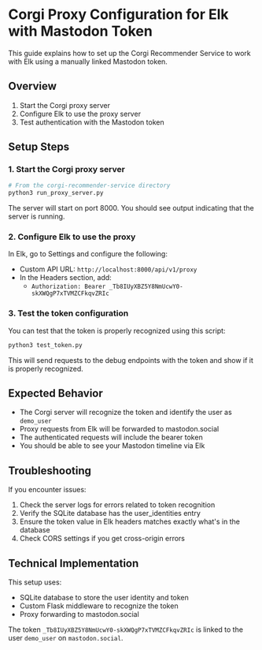 # Corgi Proxy Configuration for Elk with Mastodon Token

This guide explains how to set up the Corgi Recommender Service to work with Elk using a manually linked Mastodon token.

## Overview

1. Start the Corgi proxy server
2. Configure Elk to use the proxy server
3. Test authentication with the Mastodon token

## Setup Steps

### 1. Start the Corgi proxy server

```bash
# From the corgi-recommender-service directory
python3 run_proxy_server.py
```

The server will start on port 8000. You should see output indicating that the server is running.

### 2. Configure Elk to use the proxy

In Elk, go to Settings and configure the following:

- Custom API URL: `http://localhost:8000/api/v1/proxy`
- In the Headers section, add:
  - `Authorization: Bearer _Tb8IUyXBZ5Y8NmUcwY0-skXWQgP7xTVMZCFkqvZRIc`

### 3. Test the token configuration

You can test that the token is properly recognized using this script:

```bash
python3 test_token.py
```

This will send requests to the debug endpoints with the token and show if it is properly recognized.

## Expected Behavior

- The Corgi server will recognize the token and identify the user as `demo_user`
- Proxy requests from Elk will be forwarded to mastodon.social
- The authenticated requests will include the bearer token
- You should be able to see your Mastodon timeline via Elk

## Troubleshooting

If you encounter issues:

1. Check the server logs for errors related to token recognition
2. Verify the SQLite database has the user_identities entry
3. Ensure the token value in Elk headers matches exactly what's in the database
4. Check CORS settings if you get cross-origin errors

## Technical Implementation

This setup uses:

- SQLite database to store the user identity and token
- Custom Flask middleware to recognize the token
- Proxy forwarding to mastodon.social

The token `_Tb8IUyXBZ5Y8NmUcwY0-skXWQgP7xTVMZCFkqvZRIc` is linked to the user `demo_user` on `mastodon.social`.